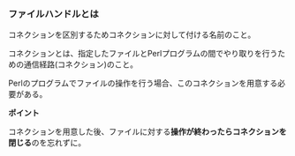 ### ファイルハンドルとは

コネクションを区別するためコネクションに対して付ける名前のこと。

コネクションとは、指定したファイルとPerlプログラムの間でやり取りを行うための通信経路(コネクション)のこと。

Perlのプログラムでファイルの操作を行う場合、このコネクションを用意する必要がある。

**ポイント**

コネクションを用意した後、ファイルに対する**操作が終わったらコネクションを閉じる**のを忘れずに。


